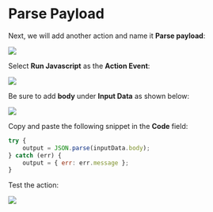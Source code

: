# Parse Payload

Next, we will add another action and name it **Parse payload**:

![](../../../.gitbook/assets/zappier-parse-payload-main.png)

Select **Run Javascript** as the **Action Event**:

![](../../../.gitbook/assets/zappier-parse-payload-script.png)

Be sure to add **body** under **Input Data** as shown below:

![](../../../.gitbook/assets/zappier-parse-payload-setup.png)

Copy and paste the following snippet in the **Code** field:

```javascript
try {
    output = JSON.parse(inputData.body);
} catch (err) {
    output = { err: err.message };
}
```

Test the action:

![](../../../.gitbook/assets/zappier-parse-payload-test.png)

